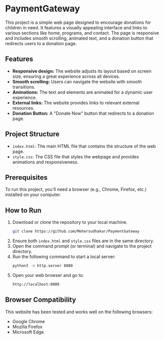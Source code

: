 # PaymentGateway

This project is a simple web page designed to encourage donations for children in need. It features a visually appealing interface and links to various sections like home, programs, and contact. The page is responsive and includes smooth scrolling, animated text, and a donation button that redirects users to a donation page.

## Features

- **Responsive design:** The website adjusts its layout based on screen size, ensuring a great experience across all devices.
- **Smooth scrolling:** Users can navigate the website with smooth transitions.
- **Animations:** The text and elements are animated for a dynamic user experience.
- **External links:** The website provides links to relevant external resources.
- **Donation Button:** A "Donate Now" button that redirects to a donation page.

## Project Structure

- `index.html`: The main HTML file that contains the structure of the web page.
- `style.css`: The CSS file that styles the webpage and provides animations and responsiveness.

## Prerequisites

To run this project, you'll need a browser (e.g., Chrome, Firefox, etc.) installed on your computer.

## How to Run

1. Download or clone the repository to your local machine.
   ```bash
   git clone https://github.com/Mehersudhakar/PaymentGateway
3. Ensure both `index.html` and `style.css` files are in the same directory.
4. Open the command prompt (or terminal) and navigate to the project directory.
5. Run the following command to start a local server:
   ```bash
   python3 -m http.server 8000
6. Open your web browser and go to:
   ```bash
   http://localhost:8000

## Browser Compatibility

This website has been tested and works well on the following browsers:

- Google Chrome
- Mozilla Firefox
- Microsoft Edge
